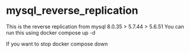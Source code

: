 # mysql_reverse_replication
This is the reverse replication from mysql 8.0.35 > 5.7.44 > 5.6.51
You can run this using 
docker compose up -d

If you want to stop
docker compose down

